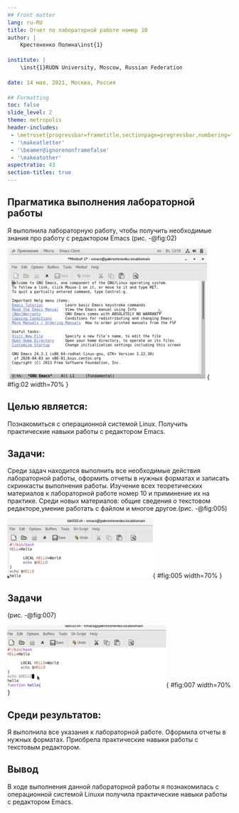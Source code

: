 ```yaml
---
## Front matter
lang: ru-RU
title: Отчет по лабораторной работе номер 10
author: |
	Крестененко Полина\inst{1}
	
institute: |
	\inst{1}RUDN University, Moscow, Russian Federation
	
date: 14 мая, 2021, Москва, Россия

## Formatting
toc: false
slide_level: 2
theme: metropolis
header-includes: 
 - \metroset{progressbar=frametitle,sectionpage=progressbar,numbering=fraction}
 - '\makeatletter'
 - '\beamer@ignorenonframefalse'
 - '\makeatother'
aspectratio: 43
section-titles: true
---
```


## Прагматика выполнения лабораторной работы

Я выполнила лабораторную работу, чтобы получить необходимые знания про работу с редактором Emacs (рис. -@fig:02)

![Emacs](image/2.png){ #fig:02 width=70% }

## Целью является:

Познакомиться с операционной системой Linux. Получить практические навыки работы с редактором Emacs.

## Задачи:

Среди задач находится выполнить все необходимые действия лабораторной работы, оформить отчеты в нужных форматах и записать скринкасты выполнения работы. Изучение всех теоретических материалов к лабораторной работе номер 10 и приминение их на практике. Среди новых материалов: общие сведения о текстовом редакторе,умение работать с файлом и многое другое.(рис. -@fig:005)

![вырезка](image/5.png){ #fig:005 width=70% }

## Задачи

(рис. -@fig:007)

![выделение текста](image/7.png){ #fig:007 width=70% }

## Среди результатов:
 
 Я выполнила все указания к лабораторной работе. Оформила отчеты в нужных форматах. Приобрела практические навыки работы с текстовым редактором.

## Вывод 

В ходе выполнения данной лабораторной работы я познакомилась с операционной системой Linuxи получила практические навыки работы с редактором Emacs.



